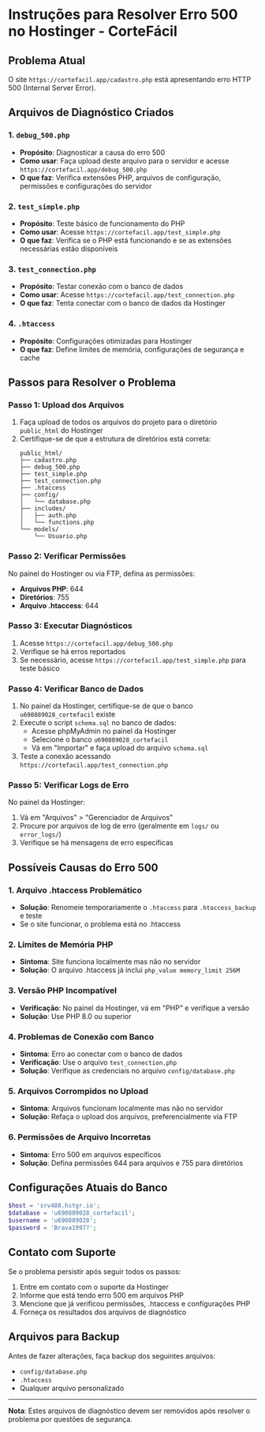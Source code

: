 # Instruções para Resolver Erro 500 no Hostinger - CorteFácil

## Problema Atual
O site `https://cortefacil.app/cadastro.php` está apresentando erro HTTP 500 (Internal Server Error).

## Arquivos de Diagnóstico Criados

### 1. `debug_500.php`
- **Propósito**: Diagnosticar a causa do erro 500
- **Como usar**: Faça upload deste arquivo para o servidor e acesse `https://cortefacil.app/debug_500.php`
- **O que faz**: Verifica extensões PHP, arquivos de configuração, permissões e configurações do servidor

### 2. `test_simple.php`
- **Propósito**: Teste básico de funcionamento do PHP
- **Como usar**: Acesse `https://cortefacil.app/test_simple.php`
- **O que faz**: Verifica se o PHP está funcionando e se as extensões necessárias estão disponíveis

### 3. `test_connection.php`
- **Propósito**: Testar conexão com o banco de dados
- **Como usar**: Acesse `https://cortefacil.app/test_connection.php`
- **O que faz**: Tenta conectar com o banco de dados da Hostinger

### 4. `.htaccess`
- **Propósito**: Configurações otimizadas para Hostinger
- **O que faz**: Define limites de memória, configurações de segurança e cache

## Passos para Resolver o Problema

### Passo 1: Upload dos Arquivos
1. Faça upload de todos os arquivos do projeto para o diretório `public_html` do Hostinger
2. Certifique-se de que a estrutura de diretórios está correta:
   ```
   public_html/
   ├── cadastro.php
   ├── debug_500.php
   ├── test_simple.php
   ├── test_connection.php
   ├── .htaccess
   ├── config/
   │   └── database.php
   ├── includes/
   │   ├── auth.php
   │   └── functions.php
   └── models/
       └── Usuario.php
   ```

### Passo 2: Verificar Permissões
No painel do Hostinger ou via FTP, defina as permissões:
- **Arquivos PHP**: 644
- **Diretórios**: 755
- **Arquivo .htaccess**: 644

### Passo 3: Executar Diagnósticos
1. Acesse `https://cortefacil.app/debug_500.php`
2. Verifique se há erros reportados
3. Se necessário, acesse `https://cortefacil.app/test_simple.php` para teste básico

### Passo 4: Verificar Banco de Dados
1. No painel da Hostinger, certifique-se de que o banco `u690889028_cortefacil` existe
2. Execute o script `schema.sql` no banco de dados:
   - Acesse phpMyAdmin no painel da Hostinger
   - Selecione o banco `u690889028_cortefacil`
   - Vá em "Importar" e faça upload do arquivo `schema.sql`
3. Teste a conexão acessando `https://cortefacil.app/test_connection.php`

### Passo 5: Verificar Logs de Erro
No painel da Hostinger:
1. Vá em "Arquivos" > "Gerenciador de Arquivos"
2. Procure por arquivos de log de erro (geralmente em `logs/` ou `error_logs/`)
3. Verifique se há mensagens de erro específicas

## Possíveis Causas do Erro 500

### 1. Arquivo .htaccess Problemático
- **Solução**: Renomeie temporariamente o `.htaccess` para `.htaccess_backup` e teste
- Se o site funcionar, o problema está no .htaccess

### 2. Limites de Memória PHP
- **Sintoma**: Site funciona localmente mas não no servidor
- **Solução**: O arquivo .htaccess já inclui `php_value memory_limit 256M`

### 3. Versão PHP Incompatível
- **Verificação**: No painel da Hostinger, vá em "PHP" e verifique a versão
- **Solução**: Use PHP 8.0 ou superior

### 4. Problemas de Conexão com Banco
- **Sintoma**: Erro ao conectar com o banco de dados
- **Verificação**: Use o arquivo `test_connection.php`
- **Solução**: Verifique as credenciais no arquivo `config/database.php`

### 5. Arquivos Corrompidos no Upload
- **Sintoma**: Arquivos funcionam localmente mas não no servidor
- **Solução**: Refaça o upload dos arquivos, preferencialmente via FTP

### 6. Permissões de Arquivo Incorretas
- **Sintoma**: Erro 500 em arquivos específicos
- **Solução**: Defina permissões 644 para arquivos e 755 para diretórios

## Configurações Atuais do Banco

```php
$host = 'srv488.hstgr.io';
$database = 'u690889028_cortefacil';
$username = 'u690889028';
$password = 'Brava1997?';
```

## Contato com Suporte

Se o problema persistir após seguir todos os passos:
1. Entre em contato com o suporte da Hostinger
2. Informe que está tendo erro 500 em arquivos PHP
3. Mencione que já verificou permissões, .htaccess e configurações PHP
4. Forneça os resultados dos arquivos de diagnóstico

## Arquivos para Backup

Antes de fazer alterações, faça backup dos seguintes arquivos:
- `config/database.php`
- `.htaccess`
- Qualquer arquivo personalizado

---

**Nota**: Estes arquivos de diagnóstico devem ser removidos após resolver o problema por questões de segurança.